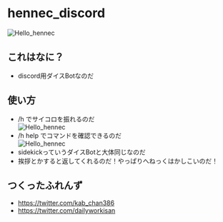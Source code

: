 # hennec_discord
![Hello_hennec](https://i.imgur.com/2KmibT4.jpeg)
## これはなに？
- discord用ダイスBotなのだ
## 使い方
- /h でサイコロを振れるのだ  
![Hello_hennec](https://i.imgur.com/NbtCyhu.png)
- /h help でコマンドを確認できるのだ  
![Hello_hennec](https://i.imgur.com/USLq0KX.png)
- sidekickっていうダイスBotと大体同じなのだ
- 挨拶とかすると返してくれるのだ！やっぱりへねっくはかしこいのだ！
## つくったふれんず
- https://twitter.com/kab_chan386
- https://twitter.com/dailyworkisan
